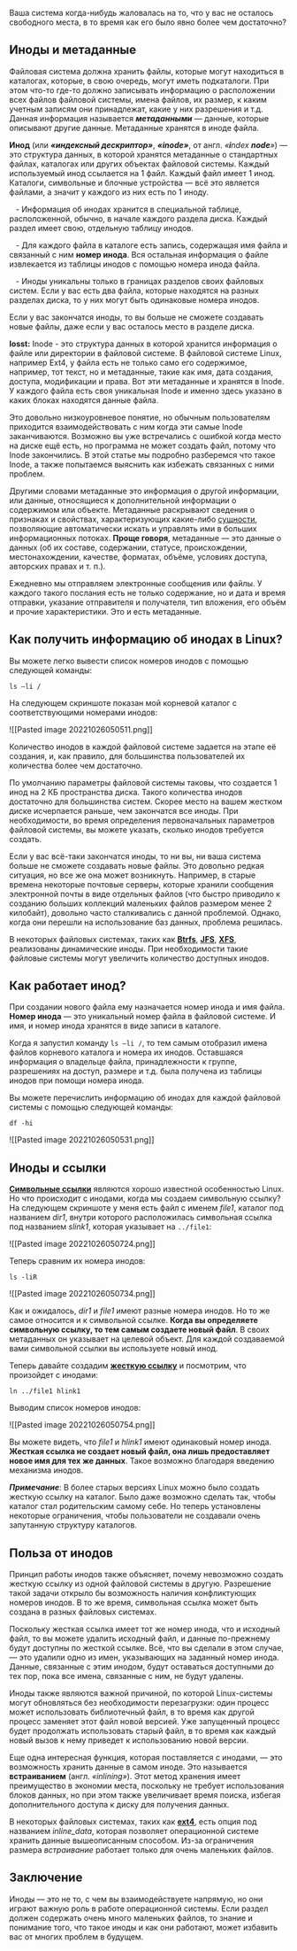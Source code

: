 Ваша система когда-нибудь жаловалась на то, что у вас не осталось свободного места, в то время как его было явно более чем достаточно?

## Иноды и метаданные

Файловая система должна хранить файлы, которые могут находиться в каталогах, которые, в свою очередь, могут иметь подкаталоги. При этом что-то где-то должно записывать информацию о расположении всех файлов файловой системы, имена файлов, их размер, к каким учетным записям они принадлежат, какие у них разрешения и т.д. Данная информация называется **_метаданными_** — данные, которые описывают другие данные. Метаданные хранятся в иноде файла.

**Инод** (или _**«индексный дескриптор»**_, **_«inode»_**, от англ. _«**i**ndex **node**»_) — это структура данных, в которой хранятся метаданные о стандартных файлах, каталогах или других объектах файловой системы. Каждый используемый инод ссылается на 1 файл. Каждый файл имеет 1 инод. Каталоги, символьные и блочные устройства — всё это является файлами, а значит у каждого из них есть по 1 иноду.

   - Информация об инодах хранится в специальной таблице, расположенной, обычно, в начале каждого раздела диска. Каждый раздел имеет свою, отдельную таблицу инодов.

   - Для каждого файла в каталоге есть запись, содержащая имя файла и связанный с ним **номер инода**. Вся остальная информация о файле извлекается из таблицы инодов с помощью номера инода файла.

   - Иноды уникальны только в границах разделов своих файловых систем. Если у вас есть два файла, которые находятся на разных разделах диска, то у них могут быть одинаковые номера инодов.

Если у вас закончатся иноды, то вы больше не сможете создавать новые файлы, даже если у вас осталось место в разделе диска.

**losst:** Inode - это структура данных в которой хранится информация о файле или директории в файловой системе. В файловой системе Linux, например Ext4, у файла есть не только само его содержимое, например, тот текст, но и метаданные, такие как имя, дата создания, доступа, модификации и права. Вот эти метаданные и хранятся в Inode. У каждого файла есть своя уникальная Inode и именно здесь указано в каких блоках находятся данные файла.

Это довольно низкоуровневое понятие, но обычным пользователям приходится взаимодействовать с ним когда эти самые Inode заканчиваются. Возможно вы уже встречались с ошибкой когда место на диске ещё есть, но программа не может создать файл, потому что Inode закончились. В этой статье мы подробно разберемся что такое Inode, а также попытаемся выяснить как избежать связанных с ними проблем.

Другими словами метаданные это информация о другой информации, или данные, относящиеся к дополнительной информации о содержимом или объекте. Метаданные раскрывают сведения о признаках и свойствах, характеризующих какие-либо [сущности](https://ru.wikipedia.org/wiki/%D0%A1%D1%83%D1%89%D0%BD%D0%BE%D1%81%D1%82%D1%8C_(%D0%B8%D0%BD%D1%84%D0%BE%D1%80%D0%BC%D0%B0%D1%82%D0%B8%D0%BA%D0%B0) "Сущность (информатика)"), позволяющие автоматически искать и управлять ими в больших информационных потоках. **Проще говоря**, метаданные — это данные о данных (об их составе, содержании, статусе, происхождении, местонахождении, качестве, форматах, объёме, условиях доступа, авторских правах и т. п.).

Ежедневно мы отправляем электронные сообщения или файлы. У каждого такого послания есть не только содержание, но и дата и время отправки, указание отправителя и получателя, тип вложения, его объём и прочие характеристики. Это и есть метаданные.

## Как получить информацию об инодах в Linux?

Вы можете легко вывести список номеров инодов с помощью следующей команды:

`ls –li /`

На следующем скриншоте показан мой корневой каталог с соответствующими номерами инодов:

![[Pasted image 20221026050511.png]]

Количество инодов в каждой файловой системе задается на этапе её создания, и, как правило, для большинства пользователей их количества более чем достаточно.

По умолчанию параметры файловой системы таковы, что создается 1 инод на 2 КБ пространства диска. Такого количества инодов достаточно для большинства систем. Скорее место на вашем жестком диске исчерпается раньше, чем закончатся все иноды. При необходимости, во время определения первоначальных параметров файловой системы, вы можете указать, сколько инодов требуется создать.

Если у вас всё-таки закончатся иноды, то ни вы, ни ваша система больше не сможете создавать новые файлы. Это довольно редкая ситуация, но все же она может возникнуть. Например, в старые времена некоторые почтовые серверы, которые хранили сообщения электронной почты в виде отдельных файлов (что быстро приводило к созданию больших коллекций маленьких файлов размером менее 2 килобайт), довольно часто сталкивались с данной проблемой. Однако, когда они перешли на использование баз данных, проблема решилась.

В некоторых файловых системах, таких как **[Btrfs](https://ravesli.com/linux-file-systems/#toc-12)**, **[JFS](https://ravesli.com/linux-file-systems/#toc-13)**, [**XFS**](https://ravesli.com/linux-file-systems/#toc-10), реализованы динамические иноды. При необходимости такие файловые системы могут увеличить количество доступных инодов.  

## Как работает инод?

При создании нового файла ему назначается номер инода и имя файла. **Номер инода** — это уникальный номер файла в файловой системе. И имя, и номер инода хранятся в виде записи в каталоге.

Когда я запустил команду `ls –li /`, то тем самым отобразил имена файлов корневого каталога и номера их инодов. Оставшаяся информация о владельце файла, принадлежности к группе, разрешениях на доступ, размере и т.д. была получена из таблицы инодов при помощи номера инода.

Вы можете перечислить информацию об инодах для каждой файловой системы с помощью следующей команды:

`df -hi`

![[Pasted image 20221026050531.png]]

## Иноды и ссылки

  

[**Символьные ссылки**](https://ravesli.com/hard-links-and-symlinks-in-linux/#toc-1) являются хорошо известной особенностью Linux. Но что происходит с инодами, когда мы создаем символьную ссылку? На следующем скриншоте у меня есть файл с именем _file1_, каталог под названием _dir1_, внутри которого расположилась символьная ссылка под названием _slink1_, которая указывает на `../file1`:

![[Pasted image 20221026050724.png]]

Теперь сравним их номера инодов:

`ls -liR`

![[Pasted image 20221026050734.png]]

Как и ожидалось, _dir1_ и _file1_ имеют разные номера инодов. Но то же самое относится и к символьной ссылке. **Когда вы определяете символьную ссылку, то тем самым создаете новый файл**. В своих метаданных он указывает на целевой объект. Для каждой создаваемой вами символьной ссылки вы используете новый инод.

Теперь давайте создадим [**жесткую ссылку**](https://ravesli.com/hard-links-and-symlinks-in-linux/#toc-0) и посмотрим, что произойдет с инодами:

`ln ../file1 hlink1`

Выводим список номеров инодов:

![[Pasted image 20221026050754.png]]

Вы можете видеть, что _file1_ и _hlink1_ имеют одинаковый номер инода. **Жесткая ссылка не создает новый файл, она лишь предоставляет новое имя для тех же данных**. Такое возможно благодаря введению механизма инодов.

_**Примечание**_: В более старых версиях Linux можно было создать жесткую ссылку на каталог. Было даже возможно сделать так, чтобы каталог стал родительским самому себе. Но теперь установлены некоторые ограничения, чтобы пользователи не создавали очень запутанную структуру каталогов.

## Польза от инодов

Принцип работы инодов также объясняет, почему невозможно создать жесткую ссылку из одной файловой системы в другую. Разрешение такой задачи открыло бы возможность наличия конфликтующих номеров инодов. В то же время, символьная ссылка может быть создана в разных файловых системах.

Поскольку жесткая ссылка имеет тот же номер инода, что и исходный файл, то вы можете удалить исходный файл, и данные по-прежнему будут доступны по жесткой ссылке. Всё, что вы сделали в этом случае, — это удалили одно из имен, указывающих на заданный номер инода. Данные, связанные с этим инодом, будут оставаться доступными до тех пор, пока все имена, связанные с ним, не будут удалены.

Иноды также являются важной причиной, по которой Linux-системы могут обновляться без необходимости перезагрузки: один процесс может использовать библиотечный файл, в то время как другой процесс заменяет этот файл новой версией. Уже запущенный процесс будет продолжать использовать старый файл, в то время как каждый новый вызов к нему приведет к использованию новой версии.

Еще одна интересная функция, которая поставляется с инодами, — это возможность хранить данные в самом иноде. Это называется **встраиванием** (англ. _«inlining»_). Этот метод хранения имеет преимущество в экономии места, поскольку не требует использования блоков данных, но при этом также увеличивает время поиска, избегая дополнительного доступа к диску для получения данных.

В некоторых файловых системах, таких как [**ext4**](https://ravesli.com/linux-file-systems/#toc-6), есть опция под названием _inline_data_, которая позволяет операционной системе хранить данные вышеописанным способом. Из-за ограничения размера _встраивание_ работает только для очень маленьких файлов.  

## Заключение

  

Иноды — это не то, с чем вы взаимодействуете напрямую, но они играют важную роль в работе операционной системы. Если раздел должен содержать очень много маленьких файлов, то знание и понимание того, что такое иноды и как они работают, может избавить вас от многих проблем в будущем.